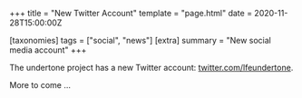 +++
title = "New Twitter Account"
template = "page.html"
date = 2020-11-28T15:00:00Z

[taxonomies]
tags = ["social", "news"]
[extra]
summary = "New social media account"
+++

The undertone project has a new Twitter account: [twitter.com/lfeundertone](https://twitter.com/lfeundertone).

More to come ...

